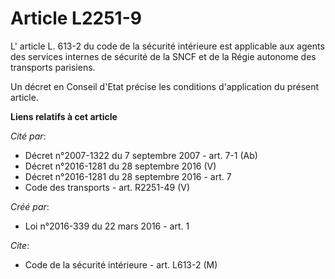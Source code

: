 # Article L2251-9

L' article L. 613-2 du code de la sécurité intérieure est applicable aux agents des services internes de sécurité de la SNCF
et de la Régie autonome des transports parisiens. 

Un décret en Conseil d'Etat précise les conditions d'application du présent article.

**Liens relatifs à cet article**

_Cité par_:

  - Décret n°2007-1322 du 7 septembre 2007 - art. 7-1 (Ab)
  - Décret n°2016-1281 du 28 septembre 2016 (V)
  - Décret n°2016-1281 du 28 septembre 2016 - art. 7
  - Code des transports - art. R2251-49 (V)

_Créé par_:

  - Loi n°2016-339 du 22 mars 2016 - art. 1

_Cite_:

  - Code de la sécurité intérieure - art. L613-2 (M)
